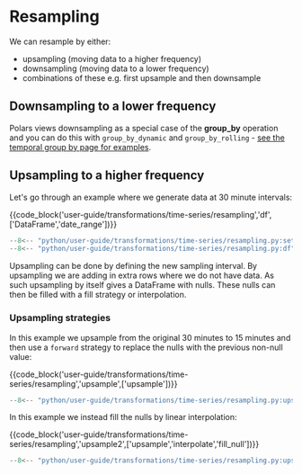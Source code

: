 # Resampling

We can resample by either:

- upsampling (moving data to a higher frequency)
- downsampling (moving data to a lower frequency)
- combinations of these e.g. first upsample and then downsample

## Downsampling to a lower frequency

Polars views downsampling as a special case of the **group_by** operation and you can do this with `group_by_dynamic` and `group_by_rolling` - [see the temporal group by page for examples](rolling.md).

## Upsampling to a higher frequency

Let's go through an example where we generate data at 30 minute intervals:

{{code_block('user-guide/transformations/time-series/resampling','df',['DataFrame','date_range'])}}

```python exec="on" result="text" session="user-guide/transformations/ts/resampling"
--8<-- "python/user-guide/transformations/time-series/resampling.py:setup"
--8<-- "python/user-guide/transformations/time-series/resampling.py:df"
```

Upsampling can be done by defining the new sampling interval. By upsampling we are adding in extra rows where we do not have data. As such upsampling by itself gives a DataFrame with nulls. These nulls can then be filled with a fill strategy or interpolation.

### Upsampling strategies

In this example we upsample from the original 30 minutes to 15 minutes and then use a `forward` strategy to replace the nulls with the previous non-null value:

{{code_block('user-guide/transformations/time-series/resampling','upsample',['upsample'])}}

```python exec="on" result="text" session="user-guide/transformations/ts/resampling"
--8<-- "python/user-guide/transformations/time-series/resampling.py:upsample"
```

In this example we instead fill the nulls by linear interpolation:

{{code_block('user-guide/transformations/time-series/resampling','upsample2',['upsample','interpolate','fill_null'])}}

```python exec="on" result="text" session="user-guide/transformations/ts/resampling"
--8<-- "python/user-guide/transformations/time-series/resampling.py:upsample2"
```
